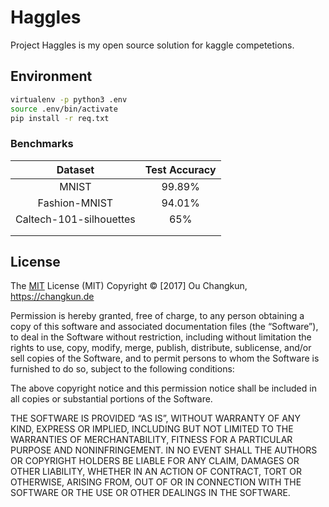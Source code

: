 # Haggles

Project Haggles is my open source solution for kaggle competetions.

## Environment

```bash
virtualenv -p python3 .env
source .env/bin/activate
pip install -r req.txt
```

### Benchmarks

|         Dataset         | Test Accuracy |
| :---------------------: | :-----------: |
|          MNIST          |    99.89%     |
|      Fashion-MNIST      |    94.01%     |
| Caltech-101-silhouettes |      65%      |
|                         |               |
|                         |               |

## License

The [MIT](LICENSE) License (MIT) Copyright © [2017] Ou Changkun, https://changkun.de

Permission is hereby granted, free of charge, to any person obtaining a copy of this software and associated documentation files (the “Software”), to deal in the Software without restriction, including without limitation the rights to use, copy, modify, merge, publish, distribute, sublicense, and/or sell copies of the Software, and to permit persons to whom the Software is furnished to do so, subject to the following conditions:

The above copyright notice and this permission notice shall be included in all copies or substantial portions of the Software.

THE SOFTWARE IS PROVIDED “AS IS”, WITHOUT WARRANTY OF ANY KIND, EXPRESS OR IMPLIED, INCLUDING BUT NOT LIMITED TO THE WARRANTIES OF MERCHANTABILITY, FITNESS FOR A PARTICULAR PURPOSE AND NONINFRINGEMENT. IN NO EVENT SHALL THE AUTHORS OR COPYRIGHT HOLDERS BE LIABLE FOR ANY CLAIM, DAMAGES OR OTHER LIABILITY, WHETHER IN AN ACTION OF CONTRACT, TORT OR OTHERWISE, ARISING FROM, OUT OF OR IN CONNECTION WITH THE SOFTWARE OR THE USE OR OTHER DEALINGS IN THE SOFTWARE.